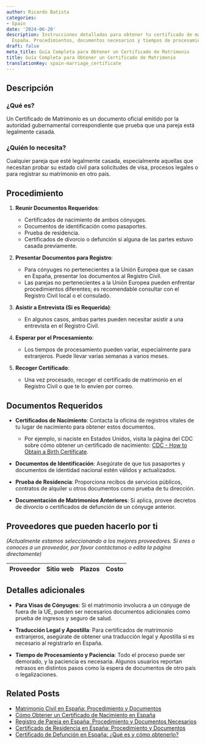 ```yaml
---
author: Ricardo Batista
categories:
- Spain
date: '2024-06-20'
description: Instrucciones detalladas para obtener tu certificado de matrimonio en
  España. Procedimientos, documentos necesarios y tiempos de procesamiento.
draft: false
meta_title: Guía Completa para Obtener un Certificado de Matrimonio
title: Guía Completa para Obtener un Certificado de Matrimonio
translationKey: spain-marriage_certificate
---
```



## Descripción
### ¿Qué es?
Un Certificado de Matrimonio es un documento oficial emitido por la autoridad gubernamental correspondiente que prueba que una pareja está legalmente casada.

### ¿Quién lo necesita?
Cualquier pareja que esté legalmente casada, especialmente aquellas que necesitan probar su estado civil para solicitudes de visa, procesos legales o para registrar su matrimonio en otro país.

## Procedimiento
1. **Reunir Documentos Requeridos**:
   - Certificados de nacimiento de ambos cónyuges.
   - Documentos de identificación como pasaportes.
   - Prueba de residencia.
   - Certificados de divorcio o defunción si alguna de las partes estuvo casada previamente.

2. **Presentar Documentos para Registro**:
   - Para cónyuges no pertenecientes a la Unión Europea que se casan en España, presentar los documentos al Registro Civil.
   - Las parejas no pertenecientes a la Unión Europea pueden enfrentar procedimientos diferentes; es recomendable consultar con el Registro Civil local o el consulado.

3. **Asistir a Entrevista (Si es Requerida)**:
   - En algunos casos, ambas partes pueden necesitar asistir a una entrevista en el Registro Civil.

4. **Esperar por el Procesamiento**:
   - Los tiempos de procesamiento pueden variar, especialmente para extranjeros. Puede llevar varias semanas a varios meses.

5. **Recoger Certificado**:
   - Una vez procesado, recoger el certificado de matrimonio en el Registro Civil o que te lo envíen por correo.

## Documentos Requeridos
- **Certificados de Nacimiento**:
  Contacta la oficina de registros vitales de tu lugar de nacimiento para obtener estos documentos.
  - Por ejemplo, si naciste en Estados Unidos, visita la página del CDC sobre cómo obtener un certificado de nacimiento: [CDC - How to Obtain a Birth Certificate](https://www.cdc.gov/nchs/w2w/index.htm).

- **Documentos de Identificación**:
  Asegúrate de que tus pasaportes y documentos de identidad nacional estén válidos y actualizados.

- **Prueba de Residencia**:
  Proporciona recibos de servicios públicos, contratos de alquiler u otros documentos como prueba de tu dirección.

- **Documentación de Matrimonios Anteriores**:
  Si aplica, provee decretos de divorcio o certificados de defunción de un cónyuge anterior.

## Proveedores que pueden hacerlo por ti
_(Actualmente estamos seleccionando a los mejores proveedores. Si eres o conoces a un proveedor, por favor contáctanos o edita la página directamente)_

| Proveedor        |     Sitio web     |     Plazos    |       Costo      |
| :-------------: | :-------------: |  :-------------: | :-------------: |

## Detalles adicionales
- **Para Visas de Cónyuges**:
  Si el matrimonio involucra a un cónyuge de fuera de la UE, pueden ser necesarios documentos adicionales como prueba de ingresos y seguro de salud.

- **Traducción Legal y Apostilla**:
  Para certificados de matrimonio extranjeros, asegúrate de obtener una traducción legal y Apostilla si es necesario al registrarlo en España.

- **Tiempo de Procesamiento y Paciencia**:
  Todo el proceso puede ser demorado, y la paciencia es necesaria. Algunos usuarios reportan retrasos en distintos pasos como la espera de documentos de otro país o legalizaciones.


## Related Posts

- [Matrimonio Civil en España: Procedimiento y Documentos](https://tramitit.com/es/guides/spain/solicitud_de_matrimonio_civil/)
- [Cómo Obtener un Certificado de Nacimiento en España](https://tramitit.com/es/guides/spain/certificado_de_nacimiento/)
- [Registro de Pareja en España: Procedimiento y Documentos Necesarios](https://tramitit.com/es/guides/spain/inscripcion_en_el_registro_de_parejas_de_hecho/)
- [Certificado de Residencia en España: Procedimiento y Documentos](https://tramitit.com/es/guides/spain/certificado_de_empadronamiento/)
- [Certificado de Defunción en España: ¿Qué es y cómo obtenerlo?](https://tramitit.com/es/guides/spain/certificado_de_defunción/)